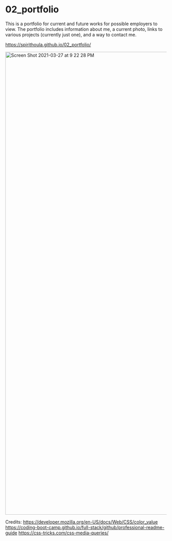 # 02_portfolio
This is a portfolio for current and future works for possible employers to view.
The portfolio includes information about me, a current photo, links to various projects (currently just one), and a way to contact me.


https://spirithoula.github.io/02_portfolio/

<img width="1440" alt="Screen Shot 2021-03-27 at 9 22 28 PM" src="https://user-images.githubusercontent.com/80361992/112740692-ae50a180-8f44-11eb-9c9c-bdd6bfa48178.png">

Credits:
https://developer.mozilla.org/en-US/docs/Web/CSS/color_value
https://coding-boot-camp.github.io/full-stack/github/professional-readme-guide
https://css-tricks.com/css-media-queries/
